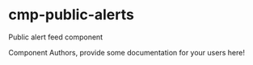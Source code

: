 cmp-public-alerts
===============================================
Public alert feed component

Component Authors, provide some documentation for your users here!
